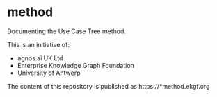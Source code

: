 # method

Documenting the Use Case Tree method.

This is an initiative of:

- agnos.ai UK Ltd
- Enterprise Knowledge Graph Foundation
- University of Antwerp

The content of this repository is published as https://*method.ekgf.org
